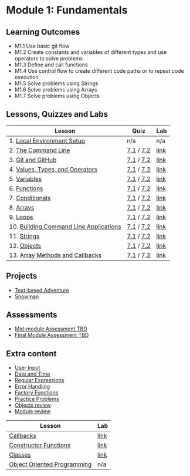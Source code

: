 # Module 1: Fundamentals

## Learning Outcomes

- M1.1	Use basic git flow
- M1.2	Create constants and variables of different types and use operators to solve problems
- M1.3	Define and call functions
- M1.4	Use control flow to create different code paths or to repeat code execution
- M1.5  Solve problems using Strings
- M1.6  Solve problems using Arrays
- M1.7	Solve problems using Objects

## Lessons, Quizzes and Labs

| Lesson | Quiz | Lab |
| --- | --- | --- |
| 1. [Local Environment Setup](./local_environment/README.md) | n/a | n/a |
| 2. [The Command Line](./the_command_line/README.md) | [7.1](https://canvas.instructure.com/courses/2124167/assignments/17968778) / [7.2](https://canvas.instructure.com/courses/2447044/quizzes/6485248) | [link](https://github.com/joinpursuit/Command-Line-Lab) |
| 3. [Git and GitHub](./git_and_github/README.md) | [7.1](https://canvas.instructure.com/courses/2124167/assignments/17968809) / [7.2](https://canvas.instructure.com/courses/2447044/quizzes/6485246) | [link](https://github.com/joinpursuit/git_github_assignment) | 
| 4. [Values, Types, and Operators](./values_types_operators/README.md) | [7.1](https://canvas.instructure.com/courses/2124167/assignments/17968817) / [7.2](https://canvas.instructure.com/courses/2447044/quizzes/6485222) | [link](https://github.com/joinpursuit/values_types_operators_assignment) |
| 5. [Variables](./variables/README.md) | [7.1](https://canvas.instructure.com/courses/2124167/assignments/17968773) / [7.2](https://canvas.instructure.com/courses/2447044/quizzes/6485205) | [link](https://github.com/joinpursuit/variable_assignment) |
| 6. [Functions](./functions/README.md) | [7.1](https://canvas.instructure.com/courses/2124167/assignments/17968771) / [7.2](https://canvas.instructure.com/courses/2447044/quizzes/6485233) | [link](https://github.com/joinpursuit/functions-lab) |
| 7. [Conditionals](./conditionals/README.md) | [7.1](https://canvas.instructure.com/courses/2124167/assignments/17968791) / [7.2](https://canvas.instructure.com/courses/2447044/quizzes/6485202) | [link](https://github.com/joinpursuit/Pursuit-Core-Web-Conditionals-Lab) |
| 8. [Arrays](./arrays/README.md) | [7.1](https://canvas.instructure.com/courses/2124167/assignments/17968811) / [7.2](https://canvas.instructure.com/courses/2447044/quizzes/6485209) | [link](https://github.com/joinpursuit/arrays_assignment) |
| 9. [Loops](./loops/README.md) | [7.1](https://canvas.instructure.com/courses/2124167/assignments/17968797) / [7.2](https://canvas.instructure.com/courses/2447044/quizzes/6485216) | [link](https://github.com/joinpursuit/loops_assignment) |
| 10. [Building Command Line Applications](./command_line_game/README.md) | [7.1](https://canvas.instructure.com/courses/2124167/quizzes/6485169) / [7.2](https://canvas.instructure.com/courses/2447044/quizzes/6485524) | [link](https://github.com/joinpursuit/Guessing-Game-cli-lab) |
| 11. [Strings](./strings/README.md) | [7.1](https://canvas.instructure.com/courses/2124167/assignments/17968807) / [7.2](https://canvas.instructure.com/courses/2447044/quizzes/6485220) | [link](https://github.com/joinpursuit/string_assignment) |
| 12. [Objects](./objects/README.md) | [7.1](https://canvas.instructure.com/courses/2124167/assignments/17968800) / [7.2](https://canvas.instructure.com/courses/2447044/quizzes/6485247) | [link](https://github.com/joinpursuit/Pursuit-Core-Web-Objects-Lab) |
| 13. [Array Methods and Callbacks](./array_methods/README.md) | [7.1](https://canvas.instructure.com/courses/2124167/assignments/17968794) / [7.2](https://canvas.instructure.com/courses/2447044/quizzes/6485243) | [link](https://github.com/joinpursuit/array_methods_assignment) |

## Projects

- [Text-based Adventure](https://github.com/joinpursuit/FSW-Text-Based-Adventure)
- [Snowman](https://github.com/joinpursuit/FSW-CLI-Hangman) 

## Assessments

- [Mid-module Assessment TBD]()
- [Final Module Assessment TBD]()

## Extra content

* [User Input](./user_input/README.md)
* [Date and Time](./date_and_time/README.md)
* [Regular Expressions](./regex/README.md)
* [Error Handling](./error_handling/README.md)
* [Factory Functions](./factory_functions/README.md)
* [Practice Problems](./practice_problems/unit_1_practice_problems.md)
* [Objects review](https://github.com/joinpursuit/web-functions-and-objects-review)
* [Module review](https://github.com/joinpursuit/Pursuit-Core-Web-Unit-1-Review)

| Lesson | Lab |
| ---  | --- |
| [Callbacks](https://github.com/joinpursuit/Pursuit-Core-Web/blob/6_2/fundamentals/callbacks/README.md) | [link](https://github.com/joinpursuit/callback_assignment) |
| [Constructor Functions](./constructor_functions/README.md) | [link](https://github.com/joinpursuit/constructor_assignment) |
| [Classes](./classes/README.md) | [link](https://github.com/joinpursuit/classes_assignment) |
| [Object Oriented Programming](https://github.com/joinpursuit/Pursuit-Core-Web/tree/master/fundamentals/object-oriented-programming) | n/a |

